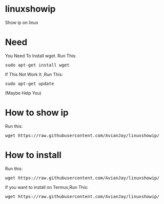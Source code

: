 # linuxshowip
Show ip on linux
# Need
You Need To Install wget.
Run This:
<pre>sudo apt-get install wget</pre>
If This Not Work It ,Run This:
<pre>sudo apt-get update</pre>
(Maybe Help You)
# How to show ip
Run this:
<pre>wget https://raw.githubusercontent.com/AvianJay/linuxshowip/main/ip.sh > nul && chmod +x ip.sh && ./ip.sh && rm ip.sh</pre>
# How to install
Run this:
<pre>wget https://raw.githubusercontent.com/AvianJay/linuxshowip/main/install.sh > nul && chmod +x install.sh && ./install.sh && rm install.sh</pre>
If you want to install on Termux,Run This:
<pre>wget https://raw.githubusercontent.com/AvianJay/linuxshowip/main/installter.sh > nul && chmod +x installter.sh && ./installter.sh && rm installter.sh</pre>
